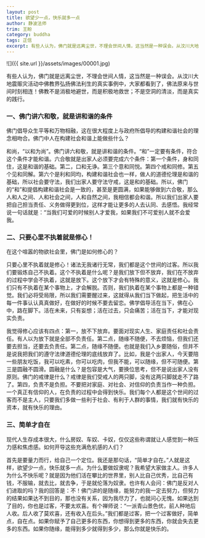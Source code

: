 ```yaml
---
layout: post
title: 欲望少一点，快乐就多一点
author: 静波法师
trim: 王盼
category: buddha
tags: 正信
excerpt: 有些人认为，佛门就是远离尘世，不理会世间人情，这当然是一种误会。从汶川大地震赈灾活动中佛教界弘扬佛法利生的真实事例中，大家都看到了，佛法原来与世间时刻相连！佛教不是消极地避世，而是积极地救世；不是空洞的清淡，而是真实的践行。
---
```


![]({{ site.url }}/assets/images/00001.jpg)

有些人认为，佛门就是远离尘世，不理会世间人情，这当然是一种误会。从汶川大地震赈灾活动中佛教界弘扬佛法利生的真实事例中，大家都看到了，佛法原来与世间时刻相连！佛教不是消极地避世，而是积极地救世；不是空洞的清淡，而是真实的践行。

### 一、佛门讲六和敬，就是讲和谐的条件 ###

佛门倡导众生平等和万物相融，这在很大程度上与政府所倡导的构建和谐社会的理念相吻合。佛门中人在构建社会和谐上能做些什么？

和尚，“以和为尚”。佛门讲六和敬，就是讲和谐的条件。“和”一定要有条件，符合这个条件才能和谐。六合敬就是出家人必须要完成六个条件：第一个条件，身和同住，这是和谐的基础。第二，口和无诤。第三个意和同悦。第四个戒和同修。第五个见和同解。第六个是利和同均，构建和谐社会也一样，做人的道德伦理是和谐的基础，所以社会要守法，我们出家人要守法守戒，这是和的基础。所以，佛门的“和”和提倡构建和谐社会是一致的，甚至是更圆满，如果能够做到六合敬，那么人和人之间、人和社会之间，人和自然之间，我相信都会和谐。所以我们出家人要把自己担当责任、义务做得更到位，这样才能让更多的人去认同、去感悟。我经常说一句话就是：“当我们可爱的时候别人才爱我，如果我们不可爱别人就不会爱我。

### 二、只要心里不执着就是修心！ ###

在这个喧嚣的物欲社会里，佛门是如何修心的？

只要心里不执着就是修心！诸法无我诸行无常，我们都是这个世间的过客。所以我们要锻炼自己不执着。这个不执着是什么呢？是我们放下但不放弃，我们在不放弃的过程中学会不执着，这就是放下。这个放下才会有特殊的意义，这就是修心。我们只有不执着在某个事物上，才会解脱。否则，我们执着在某个事物上都是一种错觉。我们必将受局限，所以我们需要醒过来，这就得从我们当下做起，把生活中的每一件事认认真真做好，在做好的时候不要去留恋。佛学倡导活在当下，佛在心中，路在脚下。活在未来，只有妄想；活在过去，只会痛苦；活在当下，才能对现实负责。

我觉得修心应该有四点：第一，放不下放弃。要面对现实人生、家庭责任和社会责任。有人以为放下就是全部不负责任。第二点，随缘不随便，不去烦恼，但我们还要去担当，还要去负责任。第二点，随缘不随便。也就是我们入乡要随俗，但并不是说我把我们的遵守法律道德伦理的底线放弃了。比如，我是个出家人，今天要陪一些朋友吃饭，我可以吃素，你可以吃肉，但我不能，可以随缘，但不可随便。第三是圆融不圆滑。圆融是什么？是包容是大气，要换位思考，但不是说出家人没有原则。佛门的戒律是什么？戒律是我们受戒人的两只脚，没有这两只脚就走不了路了。第四，负责不是负担。不要把对家庭、对社会、对信仰的负责当作一种负担。一个真正有信仰的人，在负责的过程中会得到快乐。我们每个人都是这个世间的过客而不是主人，只要我们多做一些利于社会、有利于人群的事情，我们就有快乐的资本，就有快乐的理由。

### 三、简单才自在 ###

现代人生存成本很大，什么房奴、车奴、卡奴，仅仅这些称谓就让人感觉到一种压力感和焦虑感。如何开导这些充满危机感的人们？

首先是要量力而行，给自己一个定位。我还是那句话，“简单才自在。”人就是这样，欲望少一点，快乐就多一点。为什么要做奴隶呢？我希望大家做主人。许多人为什么不快乐呢？就是因为他们活在攀比的世界里，别人比自己优秀，比自己有钱，不服输，就去比，就去争，于是就伦落为奴隶。也许有人会问：佛门是反对人们进取的吗？我的回答是：不！佛门讲的是随缘，能努力的我一定去努力，但努力的结果如果达不到目的，那也没有关系，因为我尽力了，也就问心无愧。如果达到了目的，你也是过客，不要太欢喜。有个禅师说：“一派青山景色优，前人种地后人收。后人收了莫欢喜，还有收入在后头。”我们都是过客，把一个过客做好，简单点，自在点。如果你赋予了自己更多的东西，你想得到更多的东西，你就会失去更多的东西。如果你随缘，能得到多少就得到多少，那么你就是快乐的。
